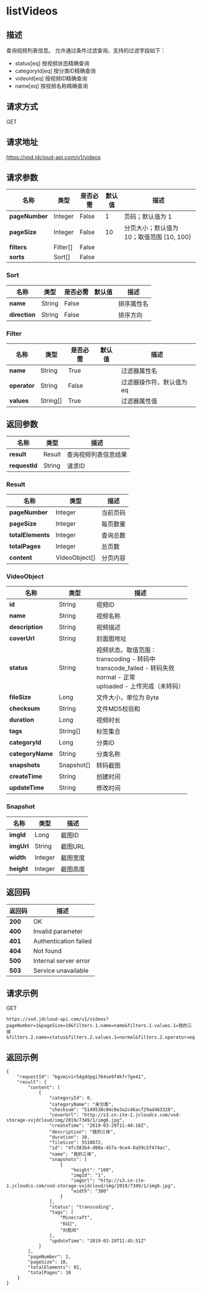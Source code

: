 # listVideos


## 描述
查询视频列表信息。
允许通过条件过滤查询，支持的过滤字段如下：
  - status[eq] 按视频状态精确查询
  - categoryId[eq] 按分类ID精确查询
  - videoId[eq] 按视频ID精确查询
  - name[eq] 按视频名称精确查询


## 请求方式
GET

## 请求地址
https://vod.jdcloud-api.com/v1/videos


## 请求参数
|名称|类型|是否必需|默认值|描述|
|---|---|---|---|---|
|**pageNumber**|Integer|False|1|页码；默认值为 1|
|**pageSize**|Integer|False|10|分页大小；默认值为 10；取值范围 [10, 100]|
|**filters**|Filter[]|False| | |
|**sorts**|Sort[]|False| | |

### Sort
|名称|类型|是否必需|默认值|描述|
|---|---|---|---|---|
|**name**|String|False| |排序属性名|
|**direction**|String|False| |排序方向|
### Filter
|名称|类型|是否必需|默认值|描述|
|---|---|---|---|---|
|**name**|String|True| |过滤器属性名|
|**operator**|String|False| |过滤器操作符，默认值为 eq|
|**values**|String[]|True| |过滤器属性值|

## 返回参数
|名称|类型|描述|
|---|---|---|
|**result**|Result|查询视频列表信息结果|
|**requestId**|String|请求ID|

### Result
|名称|类型|描述|
|---|---|---|
|**pageNumber**|Integer|当前页码|
|**pageSize**|Integer|每页数量|
|**totalElements**|Integer|查询总数|
|**totalPages**|Integer|总页数|
|**content**|VideoObject[]|分页内容|
### VideoObject
|名称|类型|描述|
|---|---|---|
|**id**|String|视频ID|
|**name**|String|视频名称|
|**description**|String|视频描述|
|**coverUrl**|String|封面图地址|
|**status**|String|视频状态。取值范围：<br>  transcoding - 转码中<br>  transcode_failed - 转码失败<br>  normal - 正常<br>  uploaded - 上传完成（未转码）<br>|
|**fileSize**|Long|文件大小，单位为 Byte|
|**checksum**|String|文件MD5校验和|
|**duration**|Long|视频时长|
|**tags**|String[]|标签集合|
|**categoryId**|Long|分类ID|
|**categoryName**|String|分类名称|
|**snapshots**|Snapshot[]|转码截图|
|**createTime**|String|创建时间|
|**updateTime**|String|修改时间|
### Snapshot
|名称|类型|描述|
|---|---|---|
|**imgId**|Long|截图ID|
|**imgUrl**|String|截图URL|
|**width**|Integer|截图宽度|
|**height**|Integer|截图高度|

## 返回码
|返回码|描述|
|---|---|
|**200**|OK|
|**400**|Invalid parameter|
|**401**|Authentication failed|
|**404**|Not found|
|**500**|Internal server error|
|**503**|Service unavailable|

## 请求示例
GET
```
https://vod.jdcloud-api.com/v1/videos?pageNumber=1&pageSize=10&filters.1.name=name&filters.1.values.1=我的三体&filters.2.name=status&filters.2.values.1=normal&filters.2.operator=eq

```

## 返回示例
```
{
    "requestId": "bgvmivir54gddpgi764se9f4kfr7ge41", 
    "result": {
        "content": [
            {
                "categoryId": 0, 
                "categoryName": "未分类", 
                "checksum": "5149538c84c8e3a2c46acf29ad463328", 
                "coverUrl": "http://s3.cn-ite-1.jcloudcs.com/vod-storage-vvjdcloud/img/2019/7349/1/img6.jpg", 
                "createTime": "2019-03-29T11:44:18Z", 
                "description": "我的三体", 
                "duration": 10, 
                "fileSize": 5510872, 
                "id": "4fc583b4-d08a-457a-9ce4-8a59c5f474ac", 
                "name": "我的三体", 
                "snapshots": [
                    {
                        "height": "100", 
                        "imgId": "1", 
                        "imgUrl": "http://s3.cn-ite-1.jcloudcs.com/vod-storage-vvjdcloud/img/2019/7349/1/img6.jpg", 
                        "width": "300"
                    }
                ], 
                "status": "transcoding", 
                "tags": [
                    "Minecraft", 
                    "科幻", 
                    "刘慈欣"
                ], 
                "updateTime": "2019-03-29T11:45:51Z"
            }
        ], 
        "pageNumber": 1, 
        "pageSize": 10, 
        "totalElements": 92, 
        "totalPages": 10
    }
}
```
